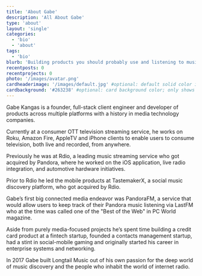 ```yaml
---
title: 'About Gabe'
description: 'All About Gabe'
type: 'about'
layout: 'single'
categories:
  - 'bio'
  - 'about'
tags:
  - 'bio'
blurb: 'Building products you should probably use and listening to music you should probably hear.'
recentposts: 0
recentprojects: 0
photo: '/images/avatar.png'
cardheaderimage: '/images/default.jpg' #optional: default solid color if unset
cardbackground: '#263238' #optional: card background color; only shows when no image specified
---
```


Gabe Kangas is a founder, full-stack client engineer and developer of products across multiple platforms with a history in media technology companies.

Currently at a consumer OTT television streaming service, he works on Roku, Amazon Fire, AppleTV and iPhone clients to enable users to consume television, both live and recorded, from anywhere.

Previously he was at Rdio, a leading music streaming service who got acquired by Pandora, where he worked on the iOS application, live radio integration, and automotive hardware initiatives.

Prior to Rdio he led the mobile products at TastemakerX, a social music discovery platform, who got acquired by Rdio.

Gabe’s first big connected media endeavor was PandoraFM, a service that would allow users to keep track of their Pandora music listening via LastFM who at the time was called one of the "Best of the Web" in PC World magazine.

Aside from purely media-focused projects he’s spent time building a credit card product at a fintech startup, founded a contacts management startup, had a stint in social-mobile gaming and originally started his career in enterprise systems and networking.

In 2017 Gabe built Longtail Music out of his own passion for the deep world of music discovery and the people who inhabit the world of internet radio.
